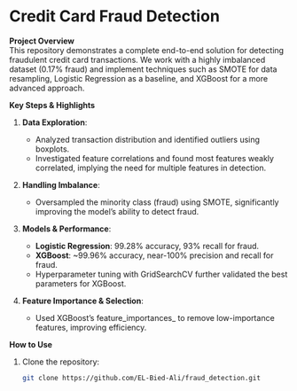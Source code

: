 # Credit Card Fraud Detection

**Project Overview**  
This repository demonstrates a complete end-to-end solution for detecting fraudulent credit card transactions. We work with a highly imbalanced dataset (0.17% fraud) and implement techniques such as SMOTE for data resampling, Logistic Regression as a baseline, and XGBoost for a more advanced approach. 

**Key Steps & Highlights**  
1. **Data Exploration**:  
   - Analyzed transaction distribution and identified outliers using boxplots.  
   - Investigated feature correlations and found most features weakly correlated, implying the need for multiple features in detection.

2. **Handling Imbalance**:  
   - Oversampled the minority class (fraud) using SMOTE, significantly improving the model’s ability to detect fraud.

3. **Models & Performance**:  
   - **Logistic Regression**: 99.28% accuracy, 93% recall for fraud.  
   - **XGBoost**: ~99.96% accuracy, near-100% precision and recall for fraud.  
   - Hyperparameter tuning with GridSearchCV further validated the best parameters for XGBoost.

4. **Feature Importance & Selection**:  
   - Used XGBoost’s feature_importances_ to remove low-importance features, improving efficiency.

**How to Use**  
1. Clone the repository:
   ```bash
   git clone https://github.com/EL-Bied-Ali/fraud_detection.git
